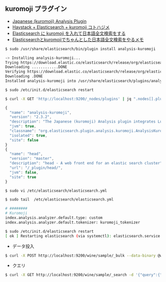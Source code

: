 
## kuromoji プラグイン

- [Japanese (kuromoji) Analysis Plugin](https://www.elastic.co/guide/en/elasticsearch/plugins/current/analysis-kuromoji.html)
- [Haystack + Elasticsearch + kuromoji コトハジメ](https://gist.github.com/voluntas/6739918)
- [Elasticsearch に kuromoji を入れて日本語全文検索をする](http://qiita.com/mserizawa/items/8335d39cacb87f12b678)
- [Elasticsearchとkuromojiでちゃんとした日本語全文検索をやるメモ](http://tech.gmo-media.jp/post/70245090007/elasticsearch-kuromoji-japanese-fulltext-search)

~~~bash
$ sudo /usr/share/elasticsearch/bin/plugin install analysis-kuromoji

-> Installing analysis-kuromoji...
Trying https://download.elastic.co/elasticsearch/release/org/elasticsearch/plugin/analysis-kuromoji/2.3.2/analysis-kuromoji-2.3.2.zip ...
Downloading ............DONE
Verifying https://download.elastic.co/elasticsearch/release/org/elasticsearch/plugin/analysis-kuromoji/2.3.2/analysis-kuromoji-2.3.2.zip checksums if available ...
Downloading .DONE
Installed analysis-kuromoji into /usr/share/elasticsearch/plugins/analysis-kuromoji
~~~

~~~bash
$ sudo /etc/init.d/elasticsearch restart
~~~

~~~bash
$ curl -X GET 'http://localhost:9200/_nodes/plugins' | jq ".nodes[].plugins[]"
~~~

~~~javascript
{
  "name": "analysis-kuromoji",
  "version": "2.3.2",
  "description": "The Japanese (kuromoji) Analysis plugin integrates Lucene kuromoji analysis module into elasticsearch.",
  "jvm": true,
  "classname": "org.elasticsearch.plugin.analysis.kuromoji.AnalysisKuromojiPlugin",
  "isolated": true,
  "site": false
}
{
  "name": "head",
  "version": "master",
  "description": "head - A web front end for an elastic search cluster",
  "url": "/_plugin/head/",
  "jvm": false,
  "site": true
}
~~~

~~~bash
$ sudo vi /etc/elasticsearch/elasticsearch.yml

$ sudo tail  /etc/elasticsearch/elasticsearch.yml

# ########
# Kuromoji
index.analysis.analyzer.default.type: custom
index.analysis.analyzer.default.tokenizer: kuromoji_tokenizer

~~~

~~~bash
$ sudo /etc/init.d/elasticsearch restart
[ ok ] Restarting elasticsearch (via systemctl): elasticsearch.service.
~~~

- データ投入

~~~bash
$ curl -X POST http://localhost:9200/wine/sample/_bulk --data-binary @wine.json  
~~~

- クエリ

~~~bash
$ curl -X GET http://localhost:9200/wine/sample/_search -d '{"query":{"match":{"description":"渋め"}}}'
~~~
